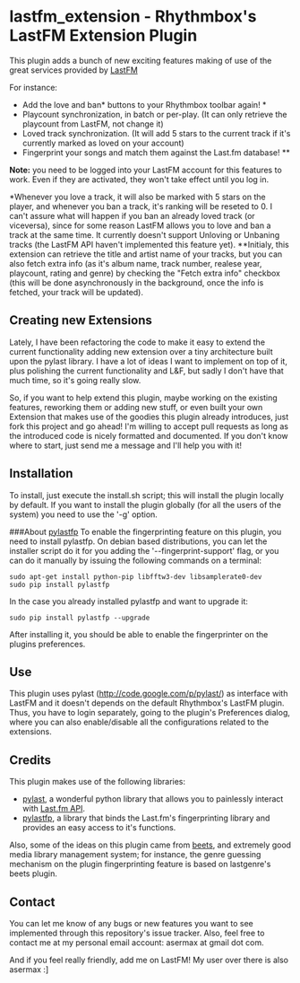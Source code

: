 lastfm_extension - Rhythmbox&#39;s LastFM Extension Plugin
==========================================================

This plugin adds a bunch of new exciting features making of use of the great services provided by [LastFM](http://http://www.last.fm/)

For instance:
* Add the love and ban* buttons to your Rhythmbox toolbar again! \*
* Playcount synchronization, in batch or per-play. (It can only retrieve the playcount from LastFM, not change it)
* Loved track synchronization. (It will add 5 stars to the current track if it's currently marked as loved on your account)
* Fingerprint your songs and match them against the Last.fm database! \*\*

**Note:** you need to be logged into your LastFM account for this features to work. Even if they are activated, they won't take effect until you log in.

\*Whenever you love a track, it will also be marked with 5 stars on the player, and whenever you ban a track, it's ranking will be reseted to 0. I can't assure what will happen if you ban an already loved track (or viceversa), since for some reason LastFM allows you to love and ban a track at the same time.
It currently doesn't support Unloving or Unbaning tracks (the LastFM API haven't implemented this feature yet).
\*\*Initialy, this extension can retrieve the title and artist name of your tracks, but you can also fetch extra info (as it's album name, track number, realese year, playcount, rating and genre) by checking the "Fetch extra info" checkbox (this will be done asynchronously in the background, once the info is fetched, your track will be updated).

Creating new Extensions
-----------------------
Lately, I have been refactoring the code to make it easy to extend the current functionality adding new extension over a tiny architecture built upon the pylast library. I have a lot of ideas I want to implement on top of it, plus polishing the current functionality and L&F, but sadly I don't have that much time, so it's going really slow.

So, if you want to help extend this plugin, maybe working on the existing features, reworking them or adding new stuff, or even built your own Extension that makes use of the goodies this plugin already introduces, just fork this project and go ahead! I'm willing to accept pull requests as long as the introduced code is nicely formatted and documented. If you don't know where to start, just send me a message and I'll help you with it!

Installation
------------
To install, just execute the install.sh script; this will install the plugin locally by default. 
If you want to install the plugin globally (for all the users of the system) you need to use the '-g' option.

###About [pylastfp](http://pypi.python.org/pypi/pylastfp/0.1)
To enable the fingerprinting feature on this plugin, you need to install pylastfp.
On debian based distributions, you can let the installer script do it for you adding the '--fingerprint-support' flag, or you can do it manually by issuing the following commands on a terminal:
```
sudo apt-get install python-pip libfftw3-dev libsamplerate0-dev
sudo pip install pylastfp
```

In the case you already installed pylastfp and want to upgrade it:
```
sudo pip install pylastfp --upgrade
```

After installing it, you should be able to enable the fingerprinter on the plugins preferences.

Use
---
This plugin uses pylast (http://code.google.com/p/pylast/) as interface with LastFM and it doesn't depends on the default Rhythmbox's LastFM plugin. Thus, you have to login separately, going to the plugin's Preferences dialog, where you can also enable/disable all the configurations related to the extensions.

Credits
-------
This plugin makes use of the following libraries:
* [pylast](http://code.google.com/p/pylast/), a wonderful python library that allows you to painlessly interact with [Last.fm API](http://www.last.fm/api).
* [pylastfp](http://pypi.python.org/pypi/pylastfp/0.1), a library that binds the Last.fm's fingerprinting library and provides an easy access to it's functions.

Also, some of the ideas on this plugin came from [beets](https://github.com/sampsyo/beets), and extremely good media library management system; for instance, the genre guessing mechanism on the plugin fingerprinting feature is based on lastgenre's beets plugin.

Contact
-------
You can let me know of any bugs or new features you want to see implemented through this repository's issue tracker.
Also, feel free to contact me at my personal email account: asermax at gmail dot com.

And if you feel really friendly, add me on LastFM! My user over there is also asermax :]


